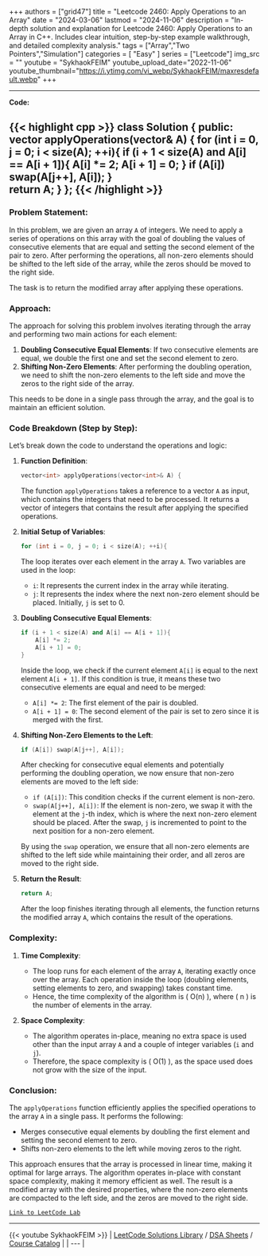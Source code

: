
+++
authors = ["grid47"]
title = "Leetcode 2460: Apply Operations to an Array"
date = "2024-03-06"
lastmod = "2024-11-06"
description = "In-depth solution and explanation for Leetcode 2460: Apply Operations to an Array in C++. Includes clear intuition, step-by-step example walkthrough, and detailed complexity analysis."
tags = ["Array","Two Pointers","Simulation"]
categories = [
    "Easy"
]
series = ["Leetcode"]
img_src = ""
youtube = "SykhaokFEIM"
youtube_upload_date="2022-11-06"
youtube_thumbnail="https://i.ytimg.com/vi_webp/SykhaokFEIM/maxresdefault.webp"
+++



---
**Code:**

{{< highlight cpp >}}
class Solution {
public:
vector<int> applyOperations(vector<int>& A) {
    for (int i = 0, j = 0; i < size(A); ++i){
        if (i + 1 < size(A) and A[i] == A[i + 1]){
            A[i] *= 2;
            A[i + 1] = 0;
        }
        if (A[i]) swap(A[j++], A[i]);
    }   
    return A;
}
};
{{< /highlight >}}
---

### Problem Statement:
In this problem, we are given an array `A` of integers. We need to apply a series of operations on this array with the goal of doubling the values of consecutive elements that are equal and setting the second element of the pair to zero. After performing the operations, all non-zero elements should be shifted to the left side of the array, while the zeros should be moved to the right side.

The task is to return the modified array after applying these operations.

### Approach:
The approach for solving this problem involves iterating through the array and performing two main actions for each element:
1. **Doubling Consecutive Equal Elements**: If two consecutive elements are equal, we double the first one and set the second element to zero.
2. **Shifting Non-Zero Elements**: After performing the doubling operation, we need to shift the non-zero elements to the left side and move the zeros to the right side of the array.

This needs to be done in a single pass through the array, and the goal is to maintain an efficient solution.

### Code Breakdown (Step by Step):

Let’s break down the code to understand the operations and logic:

1. **Function Definition**:
   ```cpp
   vector<int> applyOperations(vector<int>& A) {
   ```
   The function `applyOperations` takes a reference to a vector `A` as input, which contains the integers that need to be processed. It returns a vector of integers that contains the result after applying the specified operations.

2. **Initial Setup of Variables**:
   ```cpp
   for (int i = 0, j = 0; i < size(A); ++i){
   ```
   The loop iterates over each element in the array `A`. Two variables are used in the loop:
   - `i`: It represents the current index in the array while iterating.
   - `j`: It represents the index where the next non-zero element should be placed. Initially, `j` is set to 0.

3. **Doubling Consecutive Equal Elements**:
   ```cpp
   if (i + 1 < size(A) and A[i] == A[i + 1]){
       A[i] *= 2;
       A[i + 1] = 0;
   }
   ```
   Inside the loop, we check if the current element `A[i]` is equal to the next element `A[i + 1]`. If this condition is true, it means these two consecutive elements are equal and need to be merged:
   - `A[i] *= 2`: The first element of the pair is doubled.
   - `A[i + 1] = 0`: The second element of the pair is set to zero since it is merged with the first.

4. **Shifting Non-Zero Elements to the Left**:
   ```cpp
   if (A[i]) swap(A[j++], A[i]);
   ```
   After checking for consecutive equal elements and potentially performing the doubling operation, we now ensure that non-zero elements are moved to the left side:
   - `if (A[i])`: This condition checks if the current element is non-zero.
   - `swap(A[j++], A[i])`: If the element is non-zero, we swap it with the element at the `j`-th index, which is where the next non-zero element should be placed. After the swap, `j` is incremented to point to the next position for a non-zero element.

   By using the `swap` operation, we ensure that all non-zero elements are shifted to the left side while maintaining their order, and all zeros are moved to the right side.

5. **Return the Result**:
   ```cpp
   return A;
   ```
   After the loop finishes iterating through all elements, the function returns the modified array `A`, which contains the result of the operations.

### Complexity:

1. **Time Complexity**:
   - The loop runs for each element of the array `A`, iterating exactly once over the array. Each operation inside the loop (doubling elements, setting elements to zero, and swapping) takes constant time.
   - Hence, the time complexity of the algorithm is \( O(n) \), where \( n \) is the number of elements in the array.

2. **Space Complexity**:
   - The algorithm operates in-place, meaning no extra space is used other than the input array `A` and a couple of integer variables (`i` and `j`).
   - Therefore, the space complexity is \( O(1) \), as the space used does not grow with the size of the input.

### Conclusion:

The `applyOperations` function efficiently applies the specified operations to the array `A` in a single pass. It performs the following:
- Merges consecutive equal elements by doubling the first element and setting the second element to zero.
- Shifts non-zero elements to the left while moving zeros to the right.

This approach ensures that the array is processed in linear time, making it optimal for large arrays. The algorithm operates in-place with constant space complexity, making it memory efficient as well. The result is a modified array with the desired properties, where the non-zero elements are compacted to the left side, and the zeros are moved to the right side.

[`Link to LeetCode Lab`](https://leetcode.com/problems/apply-operations-to-an-array/description/)

---
{{< youtube SykhaokFEIM >}}
| [LeetCode Solutions Library](https://grid47.xyz/leetcode/) / [DSA Sheets](https://grid47.xyz/sheets/) / [Course Catalog](https://grid47.xyz/courses/) |
| --- |
